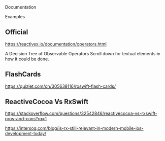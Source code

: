 Documentation


Examples


## Official 


https://reactivex.io/documentation/operators.html

A Decision Tree of Observable Operators
Scroll down for textual elements in how it could be done.


## FlashCards

https://quizlet.com/cn/305638116/rxswift-flash-cards/

## ReactiveCocoa Vs RxSwift

https://stackoverflow.com/questions/32542846/reactivecocoa-vs-rxswift-pros-and-cons?rq=1

https://intersog.com/blog/is-rx-still-relevant-in-modern-mobile-ios-development-today/